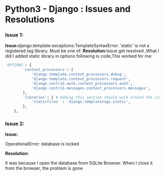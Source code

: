 # Python3 - Django : Issues and Resolutions

### Issue 1:
<b>Issue:</b>django.template.exceptions.TemplateSyntaxError: 'static' is not a registered tag library. Must be one of:
<b>Resolution:</b>Issue get resolved ,What I did I added static library in options following is code,This worked for me:
        
```python
'OPTIONS': {
        'context_processors': [
            'django.template.context_processors.debug',
            'django.template.context_processors.request',
            'django.contrib.auth.context_processors.auth',
            'django.contrib.messages.context_processors.messages',
        ],
        'libraries': { # Adding this section should work around the issue.
            'staticfiles' : 'django.templatetags.static',
        },
    }, 

```
### Issue 2:
<b>Issue:</b> <p>OperationalError: database is locked
<p>
<b>Resolution:</b>
<p>It was because I open the database from SQLite Browser. When I close it from the browser, the problem is gone
